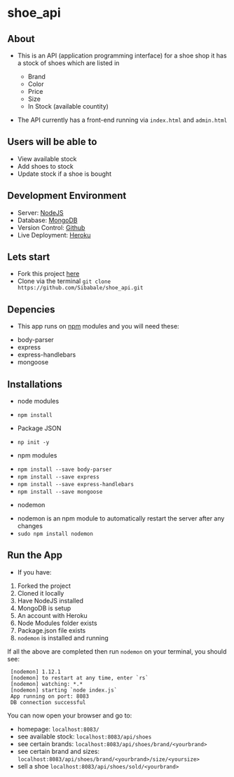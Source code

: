# shoe_api


## About 

* This is an API (application programming interface) for a shoe shop it has a stock of shoes which are listed in 
  - Brand
  - Color
  - Price
  - Size
  - In Stock (available countity)
  
 * The API currently has a front-end running via `index.html` and `admin.html`
  
 ## Users will be able to
 
 * View available stock
 * Add shoes to stock
 * Update stock if a shoe is bought
 
 ## Development Environment
 
 * Server: [NodeJS](https://nodejs.org)
 * Database: [MongoDB](https://www.mongodb.com)
 * Version Control: [Github](https://github.com)
 * Live Deployment: [Heroku](https://heroku.com)
 
 ## Lets start
 
 * Fork this project [here](https://github.com/Sibabale/shoe_api/)
 * Clone via the terminal `git clone https://github.com/Sibabale/shoe_api.git`
 
 ## Depencies
 
 * This app runs on [npm](https://www.npmjs.com/) modules and you will need these:
  - body-parser 
  - express 
  - express-handlebars
  - mongoose 
  
  ## Installations
  
   * node modules
   - `npm install`
   
   * Package JSON
   - `np init -y`
   
   * npm modules
   - `npm install --save body-parser`
   - `npm install --save express`
   - `npm install --save express-handlebars`
   - `npm install --save mongoose`
   
   * nodemon 
   -  nodemon is an npm module to automatically restart the server after any changes
   - `sudo npm install nodemon`
   
   ## Run the App
   
   * If you have:
   
   1. Forked the project
   2. Cloned it locally
   3. Have NodeJS installed
   4. MongoDB is setup
   5. An account with Heroku
   6. Node Modules folder exists
   7. Package.json file exists
   8. `nodemon` is installed and running
   
   If all the above are completed then run `nodemon` on your terminal, you should see:
   
 ```
  [nodemon] 1.12.1
  [nodemon] to restart at any time, enter `rs`
  [nodemon] watching: *.*
  [nodemon] starting `node index.js`
  App running on port: 8083
  DB connection successful
  ```
  You can now open your browser and go to:
  - homepage: `localhost:8083/`
  - see available stock: `localhost:8083/api/shoes`
  - see certain brands: `localhost:8083/api/shoes/brand/<yourbrand>`
  - see certain brand and sizes: `localhost:8083/api/shoes/brand/<yourbrand>/size/<yoursize>`
  - sell a shoe `localhost:8083/api/shoes/sold/<yourbrand>`
  
